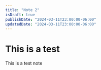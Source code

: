```yaml
---
title: "Note 2"
isDraft: true
publishDate: "2024-03-11T23:00:00-06:00"
updatedDate: "2024-03-11T23:00:00-06:00"
---
```


# This is a test
This is a test note